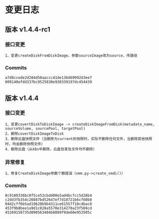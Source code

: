 # 变更日志
## 版本 v1.4.4-rc1
### 接口变更
```
1、变更createDiskFromDiskImage，参数sourceImage改为source，传路径
```
### Commits
```
a7d0ccede2d204d50aaccc41de136d69992d3ee7
009140efdd337bc9525830e930339197dc454439
```

## 版本 v1.4.4
### 接口变更
```
1、变更covertDiskToDiskImage -> createDiskImageFromDisk(metadata_name, sourceVolume, sourcePool, targetPool)
2、删除covertDiskImageToDisk
3、删除云盘快照文件（当删除为current的快照时，实际不删除任何文件，当删除其他快照时，均会删除快照文件）
4、删除云盘（从k8s中删除，云盘目录及文件均不删除）
```
### 异常修复
```
1、修复CreateDiskImage参数个数错误（vmm.py->create_vmdi()）
```
### Commits
```
8c9180336bc0f5ce53cbdd00e5ad4bcfcc5d28b4
c2dd3fb354c26887bd52647ef7d18721b6cf60b8
04d2cff6b5ad19628b9b4311ce61557f10c4bac0
453f9b8bee1a9d1c028a5570e314278a23f569cd
45269150735d090563404b8089f9de60e953505c
```
